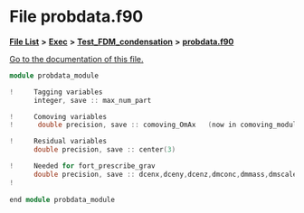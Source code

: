 
# File probdata.f90

[**File List**](files.md) **>** [**Exec**](dir_43a12cefb7942b6f49b5b628aafd3192.md) **>** [**Test\_FDM\_condensation**](dir_298a46e2eb325c328861268c05086637.md) **>** [**probdata.f90**](Test__FDM__condensation_2probdata_8f90.md)

[Go to the documentation of this file.](Test__FDM__condensation_2probdata_8f90.md) 


````cpp
module probdata_module

!     Tagging variables
      integer, save :: max_num_part

!     Comoving variables
!      double precision, save :: comoving_OmAx   (now in comoving_module)

!     Residual variables
      double precision, save :: center(3)

!     Needed for fort_prescribe_grav
      double precision, save :: dcenx,dceny,dcenz,dmconc,dmmass,dmscale
!     
      
end module probdata_module
````

